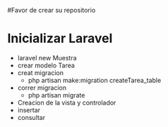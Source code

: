 #Favor de crear su repositorio
	
Inicializar Laravel
==================
	
* laravel new Muestra
* crear modelo Tarea
* creat migracion
	- php artisan make:migration createTarea_table
* correr migracion
	- php artisan migrate
* Creacion de la vista y controlador
* insertar
* consultar
